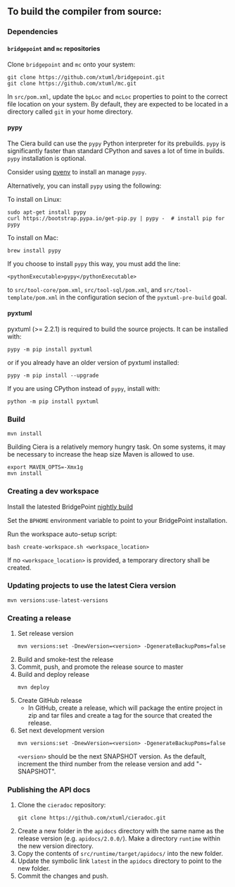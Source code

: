 ## To build the compiler from source:

### Dependencies

#### `bridgepoint` and `mc` repositories

Clone `bridgepoint` and `mc` onto your system:

```
git clone https://github.com/xtuml/bridgepoint.git
git clone https://github.com/xtuml/mc.git
```

In `src/pom.xml`, update the `bpLoc` and `mcLoc` properties to point to the
correct file location on your system.  By default, they are expected to be
located in a directory called `git` in your home directory.

#### pypy

The Ciera build can use the `pypy` Python interpreter for its prebuilds. `pypy`
is significantly faster than standard CPython and saves a lot of time in
builds. `pypy` installation is optional.

Consider using [pyenv](https://github.com/pyenv/pyenv) to install an manage
`pypy`.

Alternatively, you can install `pypy` using the following:

To install on Linux:
```
sudo apt-get install pypy
curl https://bootstrap.pypa.io/get-pip.py | pypy -  # install pip for pypy
```

To install on Mac:
```
brew install pypy
```

If you choose to install `pypy` this way, you must add the line:
```
<pythonExecutable>pypy</pythonExecutable>
```

to `src/tool-core/pom.xml`, `src/tool-sql/pom.xml`, and
`src/tool-template/pom.xml` in the configuration secion of the
`pyxtuml-pre-build` goal.

#### pyxtuml

pyxtuml (>= 2.2.1) is required to build the source projects. It can be installed with:

```
pypy -m pip install pyxtuml
```

or if you already have an older version of pyxtuml installed:

```
pypy -m pip install --upgrade
```

If you are using CPython instead of `pypy`, install with:

```
python -m pip install pyxtuml
```

### Build

```
mvn install
```

Building Ciera is a relatively memory hungry task. On some systems, it may be necessary to increase
the heap size Maven is allowed to use.
```
export MAVEN_OPTS=-Xmx1g
mvn install
```

### Creating a dev workspace

Install the latested BridgePoint [nightly
build](https://s3.amazonaws.com/xtuml-releases/nightly-build/buildfiles.html)

Set the `BPHOME` environment variable to point to your BridgePoint
installation.

Run the workspace auto-setup script:
```
bash create-workspace.sh <workspace_location>
```

If no `<workspace_location>` is provided, a temporary directory shall be created.

### Updating projects to use the latest Ciera version

```
mvn versions:use-latest-versions
```

### Creating a release

1. Set release version
   ```
   mvn versions:set -DnewVersion=<version> -DgenerateBackupPoms=false
   ```
2. Build and smoke-test the release
3. Commit, push, and promote the release source to master
4. Build and deploy release
   ```
   mvn deploy
   ```
5. Create GitHub release
   - In GitHub, create a release, which will package the entire project in 
   zip and tar files and create a tag for the source that created the release.
6. Set next development version
   ```
   mvn versions:set -DnewVersion=<version> -DgenerateBackupPoms=false
   ```
   `<version>` should be the next SNAPSHOT version. As the default, increment
   the third number from the release version and add "-SNAPSHOT".

### Publishing the API docs

1. Clone the `cieradoc` repository:
   ```
   git clone https://github.com/xtuml/cieradoc.git
   ```
2. Create a new folder in the `apidocs` directory with the same name as the
   release version (e.g. `apidocs/2.0.0/`). Make a directory `runtime` within
   the new version directory.
3. Copy the contents of `src/runtime/target/apidocs/` into the new folder.
4. Update the symbolic link `latest` in the `apidocs` directory to point to the
   new folder.
5. Commit the changes and push.
